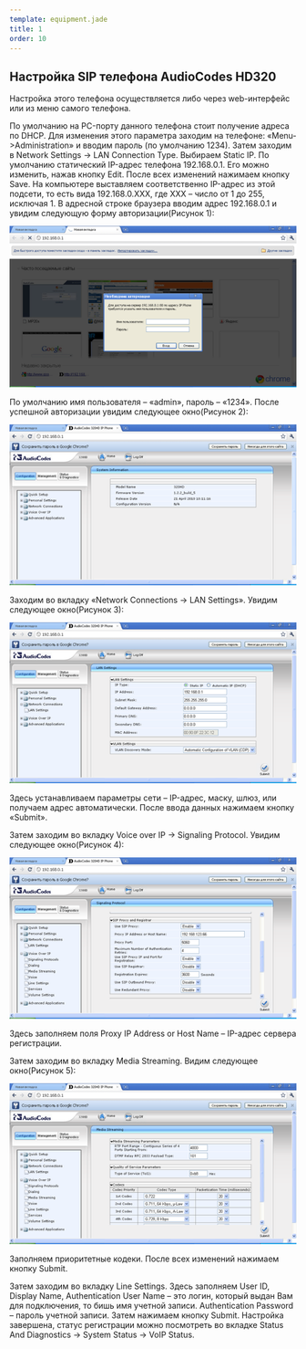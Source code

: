 ```yaml
--- 
template: equipment.jade
title: 1
order: 10
---
```


## Настройка SIP телефона AudioCodes HD320
Настройка этого телефона осуществляется либо через web-интерфейс или из меню самого телефона.

По умолчанию на PC-порту данного телефона стоит получение адреса по DHCP. Для изменения этого параметра заходим на телефоне: «Menu->Administration» и вводим пароль (по умолчанию 1234). Затем заходим в Network Settings -> LAN Connection Type. Выбираем Static IP. По умолчанию статический IP-адрес телефона 192.168.0.1. Его можно изменить, нажав кнопку Edit. После всех изменений нажимаем кнопку Save. На компьютере выставляем соответственно IP-адрес из этой подсети, то есть вида 192.168.0.ХХХ, где ХХХ – число от 1 до 255, исключая 1. В адресной строке браузера вводим адрес 192.168.0.1 и увидим следующую форму авторизации(Рисунок 1):

![](1.png)

По умолчанию имя пользователя – «admin», пароль – «1234». После успешной авторизации увидим следующее окно(Рисунок 2):

![](2.png)

Заходим во вкладку «Network Connections -> LAN Settings». Увидим следующее окно(Рисунок 3):

![](3.png)

Здесь устанавливаем параметры сети – IP-адрес, маску, шлюз, или получаем адрес автоматически. После ввода данных нажимаем кнопку «Submit».

Затем заходим во вкладку Voice over IP -> Signaling Protocol. Увидим следующее окно(Рисунок 4):

![](4.png)

Здесь заполняем поля Proxy IP Address or Host Name – IP-адрес сервера регистрации.

Затем заходим во вкладку Media Streaming. Видим следующее окно(Рисунок 5):

![](5.png)

Заполняем приоритетные кодеки. После всех изменений нажимаем кнопку Submit.

Затем заходим во вкладку Line Settings. Здесь заполняем User ID, Display Name, Authentication User Name – это логин, который выдан Вам для подключения, то бишь имя учетной записи. Authentication Password – пароль учетной записи. Затем нажимаем кнопку Submit. Настройка завершена, статус регистрации можно посмотреть во вкладке Status And Diagnostics -> System Status -> VoIP Status.
